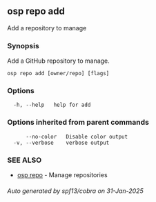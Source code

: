 ## osp repo add

Add a repository to manage

### Synopsis

Add a GitHub repository to manage.

```
osp repo add [owner/repo] [flags]
```

### Options

```
  -h, --help   help for add
```

### Options inherited from parent commands

```
      --no-color   Disable color output
  -v, --verbose    verbose output
```

### SEE ALSO

* [osp repo](osp_repo.md)	 - Manage repositories

###### Auto generated by spf13/cobra on 31-Jan-2025
